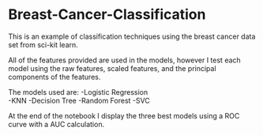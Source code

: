 # Breast-Cancer-Classification

This is an example of classification techniques using the breast cancer data set from sci-kit learn.

All of the features provided are used in the models, however I test each model using the raw features, scaled features, and the principal components of the features.

The models used are:
-Logistic Regression<br>
-KNN
-Decision Tree
-Random Forest
-SVC

At the end of the notebook I display the three best models using a ROC curve with a AUC calculation.
